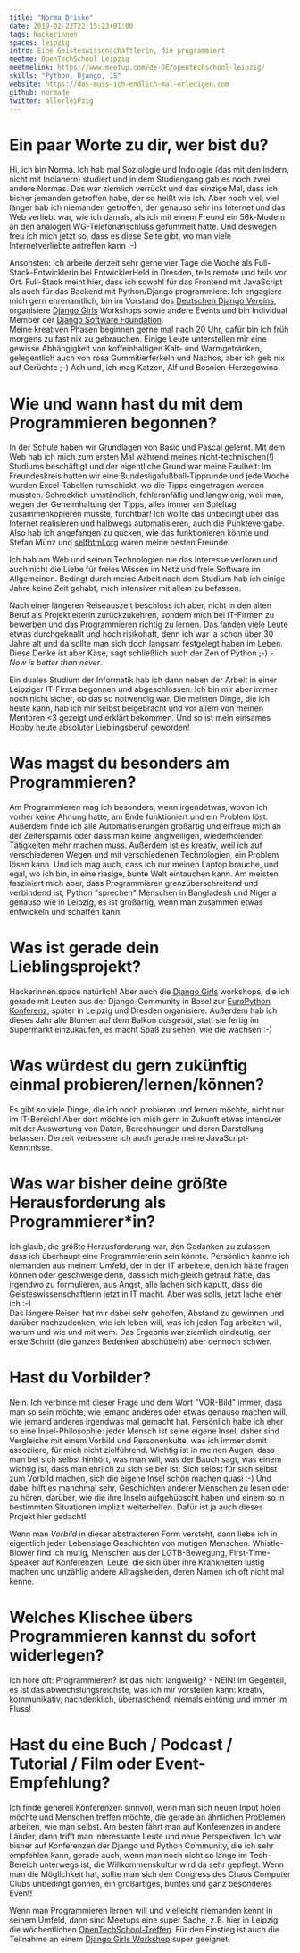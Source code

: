 ```yaml
---
title: "Norma Driske"
date: 2019-02-22T22:15:23+01:00
tags: hackerinnen
spaces: leipzig
intro: Eine Geisteswissenschaftlerin, die programmiert
meetme: OpenTechSchool Leipzig
meetmelink: https://www.meetup.com/de-DE/opentechschool-leipzig/
skills: "Python, Django, JS"
website: https://das-muss-ich-endlich-mal-erledigen.com
github: normade
twitter: allerleiPzig
---
```


# Ein paar Worte zu dir, wer bist du?

Hi, ich bin Norma. Ich hab mal Soziologie und Indologie (das mit den Indern, nicht mit Indianern) studiert und in dem Studiengang gab es noch zwei andere Normas. Das war ziemlich verrückt und das einzige Mal, dass ich bisher jemanden getroffen habe, der so heißt wie ich. Aber noch viel, viel länger hab ich niemanden getroffen, der genauso sehr ins Internet und das Web verliebt war, wie ich damals, als ich mit einem Freund ein 56k-Modem an den analogen WG-Telefonanschluss gefummelt hatte. Und deswegen freu ich mich jetzt so, dass es diese Seite gibt, wo man viele Internetverliebte antreffen kann :-)
<br>

Ansonsten: Ich arbeite derzeit sehr gerne vier Tage die Woche als Full-Stack-Entwicklerin bei EntwicklerHeld in Dresden, teils remote und teils vor Ort. Full-Stack meint hier, dass ich sowohl für das Frontend mit JavaScript als auch für das Backend mit Python/Django programmiere. Ich engagiere mich gern ehrenamtlich, bin im Vorstand des <a href="https://www.django-verein.de/" target="_blank" rel="noopener noreferrer">Deutschen Django Vereins</a>, organisiere <a href="https://www.djangogirls.org/" target="_blank" rel="noopener noreferrer">Django Girls</a> Workshops sowie andere Events und bin Individual Member der <a href="https://www.djangoproject.com/foundation/" target="_blank" rel="noopener noreferrer">Django Software Foundation</a>.<br>Meine kreativen Phasen beginnen gerne mal nach 20 Uhr, dafür bin ich früh morgens zu fast nix zu gebrauchen. Einige Leute unterstellen mir eine gewisse Abhängigkeit von koffeinhaltigen Kalt- und Warmgetränken, gelegentlich auch von rosa Gummitierferkeln und Nachos, aber ich geb nix auf Gerüchte ;-) Ach und, ich mag Katzen, Alf und Bosnien-Herzegowina.

# Wie und wann hast du mit dem Programmieren begonnen?

In der Schule haben wir Grundlagen von Basic und Pascal gelernt. Mit dem Web hab ich mich zum ersten Mal während meines nicht-technischen(!) Studiums beschäftigt und der eigentliche Grund war meine Faulheit: Im Freundeskreis hatten wir eine Bundesligafußball-Tipprunde und jede Woche wurden Excel-Tabellen rumschickt, wo die Tipps eingetragen werden mussten. Schrecklich umständlich, fehleranfällig und langwierig, weil man, wegen der Geheimhaltung der Tipps, alles immer am Spieltag zusammenkopieren musste, furchtbar! Ich wollte das unbedingt über das Internet realisieren und halbwegs automatisieren, auch die Punktevergabe. Also hab ich angefangen zu gucken, wie das funktionieren könnte und Stefan Münz und <a href="https://selfhtml.org/" target="_blank" rel="noopener noreferrer">selfhtml.org</a> waren meine besten Freunde!<br>

Ich hab am Web und seinen Technologien nie das Interesse verloren und auch nicht die Liebe für freies Wissen im Netz und freie Software im Allgemeinen. Bedingt durch meine Arbeit nach dem Studium hab ich einige Jahre keine Zeit gehabt, mich intensiver mit allem zu befassen.<br>

Nach einer längeren Reiseauszeit beschloss ich aber, nicht in den alten Beruf als Projektleiterin zurückzukehren, sondern mich bei IT-Firmen zu bewerben und das Programmieren richtig zu lernen. Das fanden viele Leute etwas durchgeknallt und hoch risikohaft, denn ich war ja schon über 30 Jahre alt und da sollte man sich doch langsam festgelegt haben im Leben. Diese Denke ist aber Käse, sagt schließlich auch der Zen of Python ;-) - <i>Now is better than never</i>.<br>

Ein duales Studium der Informatik hab ich dann neben der Arbeit in einer Leipziger IT-Firma begonnen und abgeschlossen. Ich bin mir aber immer noch nicht sicher, ob das so notwendig war. Die meisten Dinge, die ich heute kann, hab ich mir selbst beigebracht und vor allem von meinen Mentoren <3 gezeigt und erklärt bekommen. Und so ist mein einsames Hobby heute absoluter Lieblingsberuf geworden!

# Was magst du besonders am Programmieren?

Am Programmieren mag ich besonders, wenn irgendetwas, wovon ich vorher keine Ahnung hatte, am Ende funktioniert und ein Problem löst. Außerdem finde ich alle Automatisierungen großartig und erfreue mich an der Zeitersparnis oder dass man keine langweiligen, wiederholenden Tätigkeiten mehr machen muss. Außerdem ist es kreativ, weil ich auf verschiedenen Wegen und mit verschiedenen Technologien, ein Problem lösen kann. Und ich mag auch, dass ich nur meinen Laptop brauche, und egal, wo ich bin, in eine riesige, bunte Welt eintauchen kann. Am meisten fasziniert mich aber, dass Programmieren grenzüberschreitend und verbindend ist, Python "sprechen" Menschen in Bangladesh und Nigeria genauso wie in Leipzig, es ist großartig, wenn man zusammen etwas entwickeln und schaffen kann.

# Was ist gerade dein Lieblingsprojekt?

Hackerinnen.space natürlich! Aber auch die <a href="https://djangogirls.org/" target="_blank" rel="noopener noreferrer">Django Girls</a> workshops, die ich gerade mit Leuten aus der Django-Community in Basel zur <a href="https://www.europython-society.org/" target="_blank" rel="noopener noreferrer">EuroPython Konferenz</a>, später in Leipzig und Dresden organisiere. Außerdem hab ich dieses Jahr alle Blumen auf dem Balkon _ausgesät_, statt sie fertig im Supermarkt einzukaufen, es macht Spaß zu sehen, wie die wachsen :-)

# Was würdest du gern zukünftig einmal probieren/lernen/können?

Es gibt so viele Dinge, die ich noch probieren und lernen möchte, nicht nur im IT-Bereich! Aber dort möchte ich mich gern in Zukunft etwas intensiver mit der Auswertung von Daten, Berechnungen und deren Darstellung befassen. Derzeit verbessere ich auch gerade meine JavaScript-Kenntnisse.

# Was war bisher deine größte Herausforderung als Programmierer\*in?

Ich glaub, die größte Herausforderung war, den Gedanken zu zulassen, dass ich überhaupt eine Programmiererin sein könnte.
Persönlich kannte ich niemanden aus meinem Umfeld, der in der IT arbeitete, den ich hätte fragen können oder geschweige denn, dass ich mich gleich getraut hätte, das irgendwo zu formulieren, aus Angst, alle lachen sich kaputt, dass die Geisteswissenschaftlerin jetzt in IT macht. Aber was solls, jetzt lache eher ich :-)<br>
Das längere Reisen hat mir dabei sehr geholfen, Abstand zu gewinnen und darüber nachzudenken, wie ich leben will, was ich jeden Tag arbeiten will, warum und wie und mit wem. Das Ergebnis war ziemlich eindeutig, der erste Schritt (die ganzen Bedenken abschütteln) aber dennoch schwer.

# Hast du Vorbilder?

Nein. Ich verbinde mit dieser Frage und dem Wort "VOR-Bild" immer, dass man so sein möchte, wie jemand anderes oder etwas genauso machen will, wie jemand anderes irgendwas mal gemacht hat. Persönlich habe ich eher so eine Insel-Philosophie: jeder Mensch ist seine eigene Insel, daher sind Vergleiche mit einem Vorbild und Personenkulte, was ich immer damit assoziiere, für mich nicht zielführend. Wichtig ist in meinen Augen, dass man bei sich selbst hinhört, was man will, was der Bauch sagt, was einem wichtig ist, dass man ehrlich zu sich selber ist: Sich selbst für sich selbst zum Vorbild machen, sich die eigene Insel schön machen quasi :-) Und dabei hilft es manchmal sehr, Geschichten anderer Menschen zu lesen oder zu hören, darüber, wie die ihre Inseln aufgehübscht haben und einem so in bestimmten Situationen implizit weiterhelfen. Dafür ist ja auch dieses Projekt hier gedacht!
<br>

Wenn man _Vorbild_ in dieser abstrakteren Form versteht, dann liebe ich in eigentlich jeder Lebenslage Geschichten von mutigen Menschen. Whistle-Blower find ich mutig, Menschen aus der LGTB-Bewegung, First-Time-Speaker auf Konferenzen, Leute, die sich über ihre Krankheiten lustig machen und unzählig andere Alltagshelden, deren Namen ich oft nicht mal kenne.

# Welches Klischee übers Programmieren kannst du sofort widerlegen?

Ich höre oft: Programmieren? Ist das nicht langweilig? - NEIN! Im Gegenteil, es ist das abwechslungsreichste, was ich mir vorstellen kann: kreativ, kommunikativ, nachdenklich, überraschend, niemals eintönig und immer im Fluss!

# Hast du eine Buch / Podcast / Tutorial / Film oder Event-Empfehlung?

Ich finde generell Konferenzen sinnvoll, wenn man sich neuen Input holen möchte und Menschen treffen möchte, die gerade an ähnlichen Problemen arbeiten, wie man selbst. Am besten fährt man auf Konferenzen in andere Länder, dann trifft man interessante Leute und neue Perspektiven. Ich war bisher auf Konferenzen der Django und Python Community, die ich sehr empfehlen kann, gerade auch, wenn man noch nicht so lange im Tech-Bereich unterwegs ist, die Willkommenskultur wird da sehr gepflegt. Wenn man die Möglichkeit hat, sollte man sich den Congress des Chaos Computer Clubs unbedingt gönnen, ein großartiges, buntes und ganz besonderes Event!<br>

Wenn man Programmieren lernen will und vielleicht niemanden kennt in seinem Umfeld, dann sind Meetups eine super Sache, z.B. hier in Leipzig die wöchentlichen <a href="https://www.opentechschool.org/leipzig" target="_blank" rel="noopener noreferrer">OpenTechSchool-Treffen</a>. Für den Einstieg ist auch die Teilnahme an einem <a href="https://djangogirls.org/events" target="_blank" rel="noopener noreferrer">Django Girls Workshop</a> super geeignet.
